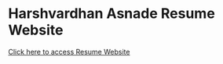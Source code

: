 # Harshvardhan Asnade Resume Website 

 

<a href= "https://harshvardhan-asnade.github.io/Resume-Website/">Click here to access Resume Website</a>


